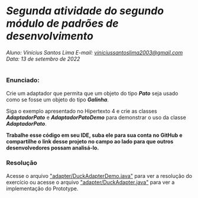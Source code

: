 # ***Segunda atividade do segundo módulo de padrões de desenvolvimento***
_Aluno: Vinícius Santos Lima  E-mail: viniciussantoslima2003@gmail.com<br>Data: 13 de setembro de 2022_
#  

### Enunciado: 
Crie um adaptador que permita que um objeto do tipo ***Pato*** seja usado como se fosse um objeto do tipo ***Galinha***.

Siga o exemplo apresentado no Hipertexto 4 e crie as classes ***AdaptadorPato*** e ***AdaptadorPatoDemo*** para demonstrar o uso da classe ***AdaptadorPato***.

**Trabalhe esse código em seu IDE, suba ele para sua conta no GitHub e compartilhe o link desse projeto no campo ao lado para que outros desenvolvedores possam analisá-lo.**

<h3>Resolução</h3>
Acesse o arquivo <a href="https://github.com/p4tit0/Atividades-Softex-Recife-/blob/main/Padrões%20de%20projetos/Modulo%2002/Atividade%2002/adapter/DuckAdapterDemo.java">"adapter/DuckAdapterDemo.java"</a> para ver a resolução do exercício ou acesse o arquivo <a href="https://github.com/p4tit0/Atividades-Softex-Recife-/blob/main/Padrões%20de%20projetos/Modulo%2002/Atividade%2002/adapter/DuckAdapter.java">"adapter/DuckAdapter.java"</a> para ver a implementação do Prototype.<br>
